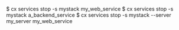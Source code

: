 <!-- post: services_example -->


$ cx services stop -s mystack my_web_service
$ cx services stop -s mystack a_backend_service
$ cx services stop -s mystack --server my_server my_web_service

